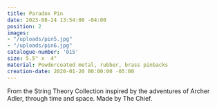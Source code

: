```yaml
---
title: Paradox Pin
date: 2023-08-24 13:54:00 -04:00
position: 2
images:
- "/uploads/pin5.jpg"
- "/uploads/pin6.jpg"
catalogue-number: '015'
size: 5.5" x  4"
material: Powdercoated metal, rubber, brass pinbacks
creation-date: 2020-01-20 00:00:00 -05:00
---
```


From the String Theory Collection inspired by the adventures of Archer Adler, through time and space. 
Made by The Chief.
